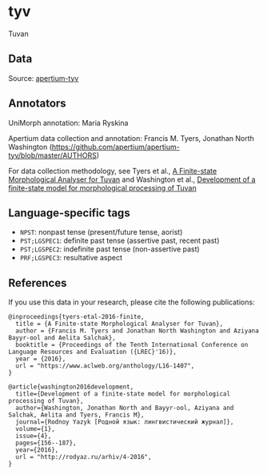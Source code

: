 # tyv
Tuvan

## Data

Source: [apertium-tyv](https://github.com/apertium/apertium-tyv)

## Annotators

UniMorph annotation: Maria Ryskina

Apertium data collection and annotation: Francis M. Tyers, Jonathan North Washington (https://github.com/apertium/apertium-tyv/blob/master/AUTHORS)

For data collection methodology, see Tyers et al., [A Finite-state Morphological Analyser for Tuvan](https://www.aclweb.org/anthology/L16-1407/) and Washington et al., [Development of a finite-state model for morphological processing of Tuvan](http://rodyaz.ru/pdf/no.4_2016/Washington%20J.,%20Bayyr-ool%20A.,%20Salchak%20A.,%20Tyers%20F.%20Development%20of%20a%20finite-state%20model%20for%20morphological%20processing%20of%20Tuvan.pdf)

## Language-specific tags

* ``NPST``: nonpast tense (present/future tense, aorist)
* ``PST;LGSPEC1``: definite past tense (assertive past, recent past)
* ``PST;LGSPEC2``: indefinite past tense (non-assertive past)
* ``PRF;LGSPEC3``: resultative aspect

## References

If you use this data in your research, please cite the following publications:

```
@inproceedings{tyers-etal-2016-finite,
  title = {A Finite-state Morphological Analyser for Tuvan},
  author = {Francis M. Tyers and Jonathan North Washington and Aziyana Bayyr-ool and Aelita Salchak},
  booktitle = {Proceedings of the Tenth International Conference on Language Resources and Evaluation ({LREC}'16)},
  year = {2016},
  url = "https://www.aclweb.org/anthology/L16-1407",
}

@article{washington2016development,
  title={Development of a finite-state model for morphological processing of Tuvan},
  author={Washington, Jonathan North and Bayyr-ool, Aziyana and Salchak, Aelita and Tyers, Francis M},
  journal={Rodnoy Yazyk [Родной язык: лингвистический журнал]},
  volume={1},
  issue={4},
  pages={156--187},
  year={2016},
  url = "http://rodyaz.ru/arhiv/4-2016",
}
```
